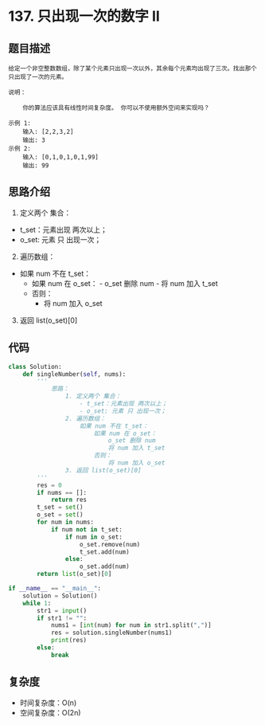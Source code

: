 # 137. 只出现一次的数字 II

## 题目描述

    给定一个非空整数数组，除了某个元素只出现一次以外，其余每个元素均出现了三次。找出那个只出现了一次的元素。

    说明：

        你的算法应该具有线性时间复杂度。 你可以不使用额外空间来实现吗？

    示例 1:
        输入: [2,2,3,2]
        输出: 3
    示例 2:
        输入: [0,1,0,1,0,1,99]
        输出: 99

## 思路介绍

1. 定义两个 集合：
  - t_set：元素出现 两次以上；
  - o_set: 元素 只 出现一次；
2. 遍历数组：
  - 如果 num 不在 t_set：
    - 如果 num 在 o_set：
          - o_set 删除 num
          - 将 num 加入 t_set
    - 否则：
        - 将 num 加入 o_set
3. 返回 list(o_set)[0]

## 代码

```python
class Solution:
    def singleNumber(self, nums):
        '''
            思路：
                1. 定义两个 集合：
                    - t_set：元素出现 两次以上；
                    - o_set: 元素 只 出现一次；
                2. 遍历数组：
                    如果 num 不在 t_set：
                        如果 num 在 o_set：
                            o_set 删除 num
                            将 num 加入 t_set
                        否则：
                            将 num 加入 o_set
                3. 返回 list(o_set)[0]
        '''
        res = 0
        if nums == []:
            return res 
        t_set = set()
        o_set = set()
        for num in nums:
            if num not in t_set:
                if num in o_set:
                    o_set.remove(num)
                    t_set.add(num)
                else:
                    o_set.add(num)
        return list(o_set)[0]

if __name__ == "__main__":   
    solution = Solution()
    while 1:
        str1 = input()
        if str1 != "":
            nums1 = [int(num) for num in str1.split(",")]
            res = solution.singleNumber(nums1)
            print(res)
        else:
            break
```

## 复杂度

- 时间复杂度：O(n)
- 空间复杂度：O(2n)
